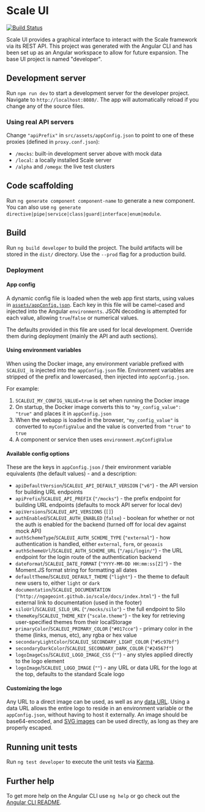 # Scale UI

[![Build Status](https://travis-ci.org/ngageoint/scale-ui.svg?branch=master)](https://travis-ci.org/ngageoint/scale-ui)

Scale UI provides a graphical interface to interact with the Scale framework via its REST API. This project was generated with the Angular CLI and has been set up as an Angular workspace to allow for future expansion. The base UI project is named "developer".  

## Development server

Run `npm run dev` to start a development server for the developer project. Navigate to `http://localhost:8080/`. The app will automatically reload if you change any of the source files.

### Using real API servers

Change `"apiPrefix"` in `src/assets/appConfig.json` to point to one of these proxies (defined in `proxy.conf.json`):

- `/mocks`: built-in development server above with mock data
- `/local`: a locally installed Scale server
- `/alpha` and `/omega`: the live test clusters

## Code scaffolding

Run `ng generate component component-name` to generate a new component. You can also use `ng generate directive|pipe|service|class|guard|interface|enum|module`.

## Build

Run `ng build developer` to build the project. The build artifacts will be stored in the `dist/` directory. Use the `--prod` flag for a production build.

### Deployment

#### App config

A dynamic config file is loaded when the web app first starts, using values in [`assets/appConfig.json`](projects/developer/src/assets/appConfig.json). Each key in this file will be camel-cased and injected into the Angular `environments`. JSON decoding is attempted for each value, allowing `true`/`false` or numerical values.

The defaults provided in this file are used for local development. Override them during deployment (mainly the API and auth sections).

#### Using environment variables

When using the Docker image, any environment variable prefixed with `SCALEUI_` is injected into the `appConfig.json` file. Environment variables are stripped of the prefix and lowercased, then injected into `appConfig.json`.

For example:
1. `SCALEUI_MY_CONFIG_VALUE=true` is set when running the Docker image
2. On startup, the Docker image converts this to `"my_config_value": "true"` and places it in `appConfig.json`
3. When the webapp is loaded in the browser, `"my_config_value"` is converted to `myConfigValue` and the value is converted from `"true"` to `true`
4. A component or service then uses `environment.myConfigValue`


#### Available config options

These are the keys in `appConfig.json` / their environment variable equivalents (the default values) - and a description:

- `apiDefaultVersion`/`SCALEUI_API_DEFAULT_VERSION` (`"v6"`) - the API version for building URL endpoints
- `apiPrefix`/`SCALEUI_API_PREFIX` (`"/mocks"`) - the prefix endpoint for building URL endpoints (defaults to mock API server for local dev)
- `apiVersions`/`SCALEUI_API_VERSIONS` (`[]`)
- `authEnabled`/`SCALEUI_AUTH_ENABLED` (`false`) - boolean for whether or not the auth is enabled for the backend (turned off for local dev against mock API)
- `authSchemeType`/`SCALEUI_AUTH_SCHEME_TYPE` (`"external"`) - how authentication is handled, either `external`, `form`, or `geoaxis`
- `authSchemeUrl`/`SCALEUI_AUTH_SCHEME_URL` (`"/api/login/"`) - the URL endpoint for the login route of the authentication backend
- `dateFormat`/`SCALEUI_DATE_FORMAT` (`"YYYY-MM-DD HH:mm:ss[Z]"`) - the Moment.JS format string for formatting all dates
- `defaultTheme`/`SCALEUI_DEFAULT_THEME` (`"light"`) - the theme to default new users to, either `light` or `dark`
- `documentation`/`SCALEUI_DOCUMENTATION` (`"http://ngageoint.github.io/scale/docs/index.html"`) - the full external link to documentation (used in the footer)
- `siloUrl`/`SCALEUI_SILO_URL` (`"/mocks/silo"`) - the full endpoint to Silo
- `themeKey`/`SCALEUI_THEME_KEY` (`"scale.theme"`) - the key for retrieving user-specified themes from their localStorage
- `primaryColor`/`SCALEUI_PRIMARY_COLOR` (`"#017cce"`) - primary color in the theme (links, menus, etc), any rgba or hex value
- `secondaryLightColor`/`SCALEUI_SECONDARY_LIGHT_COLOR` (`"#5c97bf"`)
- `secondaryDarkColor`/`SCALEUI_SECONDARY_DARK_COLOR` (`"#24567f"`)
- `logoImageCss`/`SCALEUI_LOGO_IMAGE_CSS` (`""`) - any styles applied directly to the logo element
- `logoImage`/`SCALEUI_LOGO_IMAGE` (`""`) - any URL or data URL for the logo at the top, defaults to the standard Scale logo

#### Customizing the logo

Any URL to a direct image can be used, as well as any [data URL](https://developer.mozilla.org/en-US/docs/Web/HTTP/Basics_of_HTTP/Data_URIs). Using a data URL allows the entire logo to reside in an environment variable or the `appConfig.json`, without having to host it externally. An image should be base64-encoded, and [SVG images](https://css-tricks.com/lodge/svg/09-svg-data-uris/) can be used directly, as long as they are properly escaped.


## Running unit tests

Run `ng test developer` to execute the unit tests via [Karma](https://karma-runner.github.io).

## Further help

To get more help on the Angular CLI use `ng help` or go check out the [Angular CLI README](https://github.com/angular/angular-cli/blob/master/README.md).
